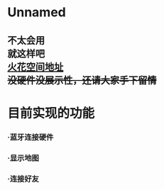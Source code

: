 # Unnamed
不太会用<br/>
就这样吧<br/>
[火花空间地址](https://www.oursparkspace.cn/?p=95185)<br/>
~~没硬件没展示性，还请大家手下留情~~
-------------------
# 目前实现的功能
### ·蓝牙连接硬件
### ·显示地图
### ·连接好友
